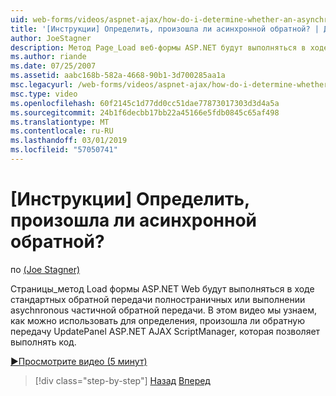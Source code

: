 ```yaml
---
uid: web-forms/videos/aspnet-ajax/how-do-i-determine-whether-an-asynchronous-postback-has-occurred
title: '[Инструкции] Определить, произошла ли асинхронной обратной? | Документы Майкрософт'
author: JoeStagner
description: Метод Page_Load веб-формы ASP.NET будут выполняться в ходе стандартных обратной передачи полностраничных или выполнении asychnronous частичной обратной передачи. В этом видео...
ms.author: riande
ms.date: 07/25/2007
ms.assetid: aabc168b-582a-4668-90b1-3d700285aa1a
msc.legacyurl: /web-forms/videos/aspnet-ajax/how-do-i-determine-whether-an-asynchronous-postback-has-occurred
msc.type: video
ms.openlocfilehash: 60f2145c1d77dd0cc51dae77873017303d3d4a5a
ms.sourcegitcommit: 24b1f6decbb17bb22a45166e5fdb0845c65af498
ms.translationtype: MT
ms.contentlocale: ru-RU
ms.lasthandoff: 03/01/2019
ms.locfileid: "57050741"
---
```

<a name="how-do-i-determine-whether-an-asynchronous-postback-has-occurred"></a>[Инструкции] Определить, произошла ли асинхронной обратной?
====================
по [(Joe Stagner)](https://github.com/JoeStagner)

Страницы\_метод Load формы ASP.NET Web будут выполняться в ходе стандартных обратной передачи полностраничных или выполнении asychnronous частичной обратной передачи. В этом видео мы узнаем, как можно использовать для определения, произошла ли обратную передачу UpdatePanel ASP.NET AJAX ScriptManager, которая позволяет выполнять код.

[&#9654;Просмотрите видео (5 минут)](https://channel9.msdn.com/Blogs/ASP-NET-Site-Videos/how-do-i-determine-whether-an-asynchronous-postback-has-occurred)

> [!div class="step-by-step"]
> [Назад](how-do-i-use-javascript-to-refresh-an-aspnet-ajax-updatepanel.md)
> [Вперед](how-do-i-use-the-conditional-updatemode-of-the-updatepanel.md)
